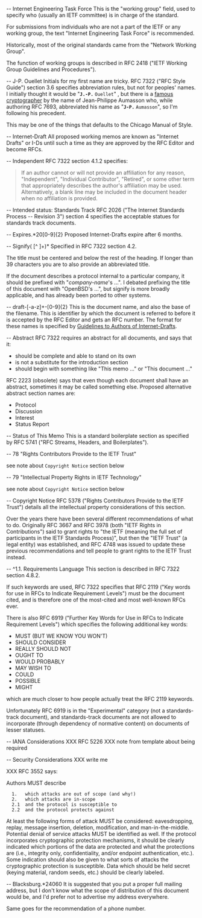-- Internet Engineering Task Force
This is the "working group" field, used to specify who (usually an IETF committee) is in charge of the standard.

For submissions from individuals who are not a part of the IETF or any working group, the text "Internet Engineering Task Force" is recommended.

Historically, most of the original standards came from the "Network Working Group".

The function of working groups is described in RFC 2418 ("IETF Working Group Guidelines and Procedures").

-- J-P\. Ouellet
Initials for my first name are tricky. RFC 7322 ("RFC Style Guide") section 3.6 specifies abbreviation rules, but not for peoples' names. I initially thought it would be "**`J.-P.`** `Ouellet`" , but there is a [famous cryptographer](https://131002.net/) by the name of Jean-Philippe Aumasson who, while authoring RFC 7693, abbreviated his name as "**`J-P.`** `Aumasson`", so I'm following his precedent.

This may be one of the things that defaults to the Chicago Manual of Style.

-- Internet-Draft
All proposed working memos are known as "Internet Drafts" or I-Ds until such a time as they are approved by the RFC Editor and become RFCs.

-- Independent
RFC 7322 section 4.1.2 specifies:

> If an author cannot or will not provide an affiliation for any reason, "Independent", "Individual Contributor", "Retired", or some other term that appropriately describes the author's affiliation may be used.  Alternatively, a blank line may be included in the document header when no affiliation is provided.

-- Intended status: Standards Track
RFC 2026 ("The Internet Standards Process -- Revision 3") section 4 specifies the acceptable statues for standards track documents.

-- Expires.*20[0-9]{2}
Proposed Internet-Drafts expire after 6 months.

-- Signify( [^ ]+)*
Specified in RFC 7322 section 4.2.

The title must be centered and below the rest of the heading. If longer than 39 characters you are to also provide an abbreviated title.

If the document describes a protocol internal to a particular company, it should be prefixed with "*company-name*'s ...". I debated prefixing the title of this document with "OpenBSD's ...", but signify is more broadly applicable, and has already been ported to other systems.

-- draft-[-a-z]+-[0-9]{2}
This is the document name, and also the base of the filename. This is identifier by which the document is referred to before it is accepted by the RFC Editor and gets an RFC number. The format for these names is specified by [Guidelines to Authors of Internet-Drafts](https://www.ietf.org/id-info/guidelines.html).

-- Abstract
RFC 7322 requires an abstract for all documents, and says that it:

- should be complete and able to stand on its own
- is not a substitute for the introduction section
- should begin with something like "This memo ..." or "This document ..."

RFC 2223 (obsolete) says that even though each document shall have an abstract, sometimes it may be called something else. Proposed alternative abstract section names are:

- Protocol
- Discussion
- Interest
- Status Report

-- Status of This Memo
This is a standard boilerplate section as specified by RFC 5741 ("RFC Streams, Headers, and Boilerplates").

-- 78
"Rights Contributors Provide to the IETF Trust"

see note about `Copyright Notice` section below

-- 79
"Intellectual Property Rights in IETF Technology"

see note about `Copyright Notice` section below

-- Copyright Notice
RFC 5378 ("Rights Contributors Provide to the IETF Trust") details all the intellectual property considerations of this section.

Over the years there have been several different recommendations of what to do. Originally RFC 3667 and RFC 3978 (both "IETF Rights in Contributions") said to grant rights to "the IETF (meaning the full set of participants in the IETF Standards Process)", but then the "IETF Trust" (a legal entity) was established, and RFC 4748 was issued to update these previous recommendations and tell people to grant rights to the IETF Trust instead.

-- ^1.1.  Requirements Language
This section is described in RFC 7322 section 4.8.2.

If such keywords are used, RFC 7322 specifies that RFC 2119 ("Key words for use in RFCs to Indicate Requirement Levels") must be the document cited, and is therefore one of the most-cited and most well-known RFCs ever.

There is also RFC 6919 ("Further Key Words for Use in RFCs to Indicate Requirement Levels") which specifies the following additional key words:

- MUST (BUT WE KNOW YOU WON'T)
- SHOULD CONSIDER
- REALLY SHOULD NOT
- OUGHT TO
- WOULD PROBABLY
- MAY WISH TO
- COULD
- POSSIBLE
- MIGHT

which are much closer to how people actually treat the RFC 2119 keywords.

Unfortunately RFC 6919 is in the "Experimental" category (not a standards-track document), and standards-track documents are not allowed to incorporate (through dependency of normative content) on documents of lesser statuses.

-- IANA Considerations
XXX RFC 5226
XXX note from template about being required

-- Security Considerations
XXX write me

XXX RFC 3552 says:

Authors MUST describe

      1.   which attacks are out of scope (and why!)
      2.   which attacks are in-scope
      2.1  and the protocol is susceptible to
      2.2  and the protocol protects against

At least the following forms of attack MUST be considered: eavesdropping, replay, message insertion, deletion, modification, and man-in-the-middle.  Potential denial of service attacks MUST be identified as well.  If the protocol incorporates cryptographic protection mechanisms, it should be clearly indicated which portions of the data are protected and what the protections are (i.e., integrity only, confidentiality, and/or endpoint authentication, etc.).  Some indication should also be given to what sorts of attacks the cryptographic protection is susceptible.  Data which should be held secret (keying material, random seeds, etc.) should be clearly labeled.


-- Blacksburg.*24060
It is suggested that you put a proper full mailing address, but I don't know what the scope of distribution of this document would be, and I'd prefer not to advertise my address everywhere.

Same goes for the recommendation of a phone number.

